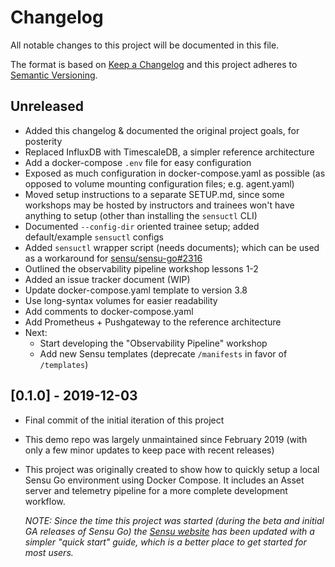 # Changelog

All notable changes to this project will be documented in this file.

The format is based on [Keep a Changelog][changelog] and this project adheres 
to [Semantic Versioning][semver].

## Unreleased

- Added this changelog & documented the original project goals, for posterity
- Replaced InfluxDB with TimescaleDB, a simpler reference architecture
- Add a docker-compose `.env` file for easy configuration 
- Exposed as much configuration in docker-compose.yaml as possible (as opposed 
  to volume mounting configuration files; e.g. agent.yaml)
- Moved setup instructions to a separate SETUP.md, since some workshops may be
  hosted by instructors and trainees won't have anything to setup (other than 
  installing the `sensuctl` CLI)
- Documented `--config-dir` oriented trainee setup; added default/example 
  `sensuctl` configs
- Added `sensuctl` wrapper script (needs documents); which can be used as a 
  workaround for [sensu/sensu-go#2316][2316]
- Outlined the observability pipeline workshop lessons 1-2 
- Added an issue tracker document (WIP)
- Update docker-compose.yaml template to version 3.8 
- Use long-syntax volumes for easier readability 
- Add comments to docker-compose.yaml
- Add Prometheus + Pushgateway to the reference architecture 
- Next: 
  - Start developing the "Observability Pipeline" workshop
  - Add new Sensu templates (deprecate `/manifests` in favor of `/templates`)

## [0.1.0] - 2019-12-03

- Final commit of the initial iteration of this project
- This demo repo was largely unmaintained since February 2019 (with only a few 
  minor updates to keep pace with recent releases)
- This project was originally created to show how to quickly setup a local 
  Sensu Go environment using Docker Compose. It includes an Asset server and 
  telemetry pipeline for a more complete development workflow.

  _NOTE: Since the time this project was started (during the beta and initial 
  GA releases of Sensu Go) the [Sensu website][homepage] has been updated with 
  a simpler "quick start" guide, which is a better place to get started for 
  most users._
  

[changelog]: http://keepachangelog.com/en/1.0.0/
[semver]: http://semver.org/spec/v2.0.0.html
[homepage]: https://sensu.io/#getting-started 
[2316]: https://github.com/sensu/sensu-go/issues/2316 
